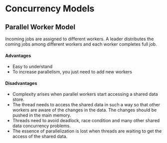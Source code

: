 # Concurrency Models

## Parallel Worker Model
Incoming jobs are assigned to different workers. A leader distributes the coming jobs among different workers and each worker completes full job.

#### Advantages
 - Easy to understand
 - To increase parallelism, you just need to add new workers

#### Disadvantages
 - Complexity arises when parallel workers start accessing a shared data store.
 - The thread needs to access the shared data in such a way so that other workers are aware of the changes in the data. The changes should be pushed in the main memory.
 - Threads need to avoid deadlock, race condition and many other shared data concurrency problems.
 - The essence of parallelization is lost when threads are waiting to get the access of the shared data.
